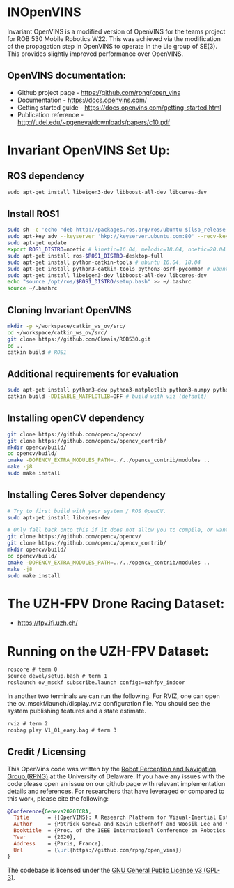 # INOpenVINS

Invariant OpenVINS is a modified version of OpenVINS for the teams project for ROB 530 Mobile Robotics W22. This was achieved via the modification of the propagation step in OpenVINS to operate in the Lie group of SE(3). This provides slightly improved performance over OpenVINS.

## OpenVINS documentation:

* Github project page - https://github.com/rpng/open_vins
* Documentation - https://docs.openvins.com/
* Getting started guide - https://docs.openvins.com/getting-started.html
* Publication reference - http://udel.edu/~pgeneva/downloads/papers/c10.pdf

# Invariant OpenVINS Set Up:

## ROS dependency
```txt
sudo apt-get install libeigen3-dev libboost-all-dev libceres-dev
```

## Install ROS1
```bash
sudo sh -c 'echo "deb http://packages.ros.org/ros/ubuntu $(lsb_release -sc) main" > /etc/apt/sources.list.d/ros-latest.list'
sudo apt-key adv --keyserver 'hkp://keyserver.ubuntu.com:80' --recv-key C1CF6E31E6BADE8868B172B4F42ED6FBAB17C654
sudo apt-get update
export ROS1_DISTRO=noetic # kinetic=16.04, melodic=18.04, noetic=20.04
sudo apt-get install ros-$ROS1_DISTRO-desktop-full
sudo apt-get install python-catkin-tools # ubuntu 16.04, 18.04
sudo apt-get install python3-catkin-tools python3-osrf-pycommon # ubuntu 20.04
sudo apt-get install libeigen3-dev libboost-all-dev libceres-dev
echo "source /opt/ros/$ROS1_DISTRO/setup.bash" >> ~/.bashrc
source ~/.bashrc
```

## Cloning Invariant OpenVINS

```bash
mkdir -p ~/workspace/catkin_ws_ov/src/
cd ~/workspace/catkin_ws_ov/src/
git clone https://github.com/Ckeais/ROB530.git
cd ..
catkin build # ROS1
```

## Additional requirements for evaluation

```bash
sudo apt-get install python3-dev python3-matplotlib python3-numpy python3-psutil python3-tk # for python3 systems
catkin build -DDISABLE_MATPLOTLIB=OFF # build with viz (default)
```

## Installing openCV dependency

```bash
git clone https://github.com/opencv/opencv/
git clone https://github.com/opencv/opencv_contrib/
mkdir opencv/build/
cd opencv/build/
cmake -DOPENCV_EXTRA_MODULES_PATH=../../opencv_contrib/modules ..
make -j8
sudo make install
```

## Installing Ceres Solver dependency

```bash
# Try to first build with your system / ROS OpenCV. 
sudo apt-get install libceres-dev

# Only fall back onto this if it does not allow you to compile, or want a newer version!
git clone https://github.com/opencv/opencv/
git clone https://github.com/opencv/opencv_contrib/
mkdir opencv/build/
cd opencv/build/
cmake -DOPENCV_EXTRA_MODULES_PATH=../../opencv_contrib/modules ..
make -j8
sudo make install
```

# The UZH-FPV Drone Racing Dataset:

* https://fpv.ifi.uzh.ch/

# Running on the UZH-FPV Dataset:

```txt
roscore # term 0
source devel/setup.bash # term 1
roslaunch ov_msckf subscribe.launch config:=uzhfpv_indoor
```
In another two terminals we can run the following. For RVIZ, one can open the ov_msckf/launch/display.rviz configuration file. You should see the system publishing features and a state estimate.

```txt
rviz # term 2
rosbag play V1_01_easy.bag # term 3
```


## Credit / Licensing

This OpenVins code was written by the [Robot Perception and Navigation Group (RPNG)](https://sites.udel.edu/robot/) at the
University of Delaware. If you have any issues with the code please open an issue on our github page with relevant
implementation details and references. For researchers that have leveraged or compared to this work, please cite the
following:

```bibtex
@Conference{Geneva2020ICRA,
  Title      = {{OpenVINS}: A Research Platform for Visual-Inertial Estimation},
  Author     = {Patrick Geneva and Kevin Eckenhoff and Woosik Lee and Yulin Yang and Guoquan Huang},
  Booktitle  = {Proc. of the IEEE International Conference on Robotics and Automation},
  Year       = {2020},
  Address    = {Paris, France},
  Url        = {\url{https://github.com/rpng/open_vins}}
}
```

The codebase is licensed under the [GNU General Public License v3 (GPL-3)](https://www.gnu.org/licenses/gpl-3.0.txt).


